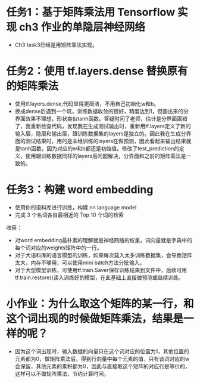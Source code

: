 # 任务1：基于矩阵乘法用 Tensorflow 实现 ch3 作业的单隐层神经网络
- Ch3 task3已经是用矩阵乘法实现。     

# 任务2：使用 tf.layers.dense 替换原有的矩阵乘法
- 使用tf.layers.dense,代码显得更简洁，不用自己初始化w和b。
- 换成dense后遇到一个坑，训练数据收敛的很好，精度达到1，但画出来的分界面效果不理想，形状类似tanh函数。答疑时问了老师，估计是分界面画错了，我重新检查代码，发现我在生成测试输出时，重新用tf.layers定义了新的输入层，隐层和输出层，跟训练数据集的layers是独立的。因此我在生成分界面的测试结果时，用的是未经训练的layers在做预测，因此看起来输出结果就是tanh函数，因为对应的w和b都还是初始值。修改了test_prediction的定义，使用跟训练数据同样的layers后问题解决，分界面和之前的矩阵乘法是一致的。

# 任务3：构建 word embedding
- 使用你的语料库进行训练，构建 nn language model
- 完成 3 个名词各自最相近的 Top 10 个词的检索

收获：
 - 对word embedding最朴素的理解就是神经网络的权重，词向量就是字典中的每个词对应的weights矩阵中的一行。
 - 对于大语料库的语言模型的训练，如果每次载入太多训练数据集，会导致矩阵太大，内存不够用，可以使用mini batch方法分批输入。
 - 对于大型模型训练，可使用tf.train.Saver保存训练结果到文件中，后续可用tf.train.restore()读入训练好的模型，在此基础上直接做预测或继续训练。

# 小作业：为什么取这个矩阵的某一行，和这个词出现的时候做矩阵乘法，结果是一样的呢？
- 因为这个词出现时，输入数据的向量只在这个词对应的位置为1，其他位置的元素都为0，做矩阵乘法后，得到行向量中每个元素的值，只有该词对应的w会保留，其他元素的乘积都为0，因此与直接取这个矩阵的对应行是等价的，这样可以不做矩阵乘法，节约计算时间。
